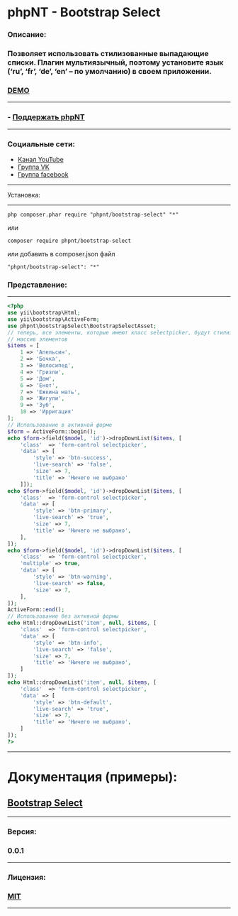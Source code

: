 phpNT - Bootstrap Select
================================

### Описание:
### Позволяет использовать стилизованные выпадающие списки. Плагин мультиязычный, поэтому установите язык (‘ru’, ‘fr’, ‘de’, ‘en’ – по умолчанию) в своем приложении.
### [DEMO](http://phpnt.com/widget/bootstrap-select)

------------
### - [Поддержать phpNT](http://phpnt.com/donate/index)
------------

### Социальные сети:
 - [Канал YouTube](https://www.youtube.com/c/phpnt)
 - [Группа VK](https://vk.com/phpnt)
 - [Группа facebook](https://www.facebook.com/Phpnt-595851240515413/)

------------

Установка:

------------

```
php composer.phar require "phpnt/bootstrap-select" "*"
```
или

```
composer require phpnt/bootstrap-select
```

или добавить в composer.json файл

```
"phpnt/bootstrap-select": "*"
```

### Представление:
------------
```php
<?php
use yii\bootstrap\Html;
use yii\bootstrap\ActiveForm;
use phpnt\bootstrapSelect\BootstrapSelectAsset;
// теперь, все элементы, которые имеют класс selectpicker, будут стилизованными выпадающими списками
// массив элементов
$items = [
    1 => 'Апельсин',
    2 => 'Бочка',
    3 => 'Велосипед',
    4 => 'Гризли',
    5 => 'Дом',
    6 => 'Енот',
    7 => 'Ежкина мать',
    8 => 'Жигули',
    9 => 'Зуб',
    10 => 'Ирригация'
];
// Использование в активной форме
$form = ActiveForm::begin();
echo $form->field($model, 'id')->dropDownList($items, [
    'class'  => 'form-control selectpicker',
    'data' => [
        'style' => 'btn-success',
        'live-search' => 'false',
        'size' => 7,
        'title' => 'Ничего не выбрано'
    ]]);
echo $form->field($model, 'id')->dropDownList($items, [
    'class'  => 'form-control selectpicker',
    'data' => [
        'style' => 'btn-primary',
        'live-search' => 'true',
        'size' => 7,
        'title' => 'Ничего не выбрано',
    ],
]);
echo $form->field($model, 'id')->dropDownList($items, [
    'class'  => 'form-control selectpicker',
    'multiple' => true,
    'data' => [
        'style' => 'btn-warning',
        'live-search' => false,
        'size' => 7,
    ],
]);
ActiveForm::end();
// Использование без активной формы
echo Html::dropDownList('item', null, $items, [
    'class'  => 'form-control selectpicker',
    'data' => [
        'style' => 'btn-info',
        'live-search' => 'false',
        'size' => 7,
        'title' => 'Ничего не выбрано',
    ]
]);
echo Html::dropDownList('item', null, $items, [
    'class'  => 'form-control selectpicker',
    'data' => [
        'style' => 'btn-default',
        'live-search' => 'true',
        'size' => 7,
        'title' => 'Ничего не выбрано',
    ]
]);
?>
```
------------
# Документация (примеры):
## [Bootstrap Select](https://silviomoreto.github.io/bootstrap-select/)
------------
### Версия:
### 0.0.1
------------
### Лицензия:
### [MIT](https://ru.wikipedia.org/wiki/%D0%9B%D0%B8%D1%86%D0%B5%D0%BD%D0%B7%D0%B8%D1%8F_MIT)
------------
